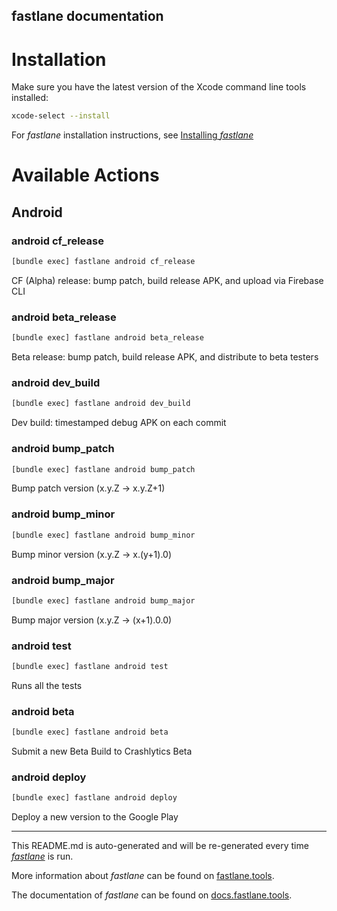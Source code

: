 fastlane documentation
----

# Installation

Make sure you have the latest version of the Xcode command line tools installed:

```sh
xcode-select --install
```

For _fastlane_ installation instructions, see [Installing _fastlane_](https://docs.fastlane.tools/#installing-fastlane)

# Available Actions

## Android

### android cf_release

```sh
[bundle exec] fastlane android cf_release
```

CF (Alpha) release: bump patch, build release APK, and upload via Firebase CLI

### android beta_release

```sh
[bundle exec] fastlane android beta_release
```

Beta release: bump patch, build release APK, and distribute to beta testers

### android dev_build

```sh
[bundle exec] fastlane android dev_build
```

Dev build: timestamped debug APK on each commit

### android bump_patch

```sh
[bundle exec] fastlane android bump_patch
```

Bump patch version (x.y.Z → x.y.Z+1)

### android bump_minor

```sh
[bundle exec] fastlane android bump_minor
```

Bump minor version (x.y.Z → x.(y+1).0)

### android bump_major

```sh
[bundle exec] fastlane android bump_major
```

Bump major version (x.y.Z → (x+1).0.0)

### android test

```sh
[bundle exec] fastlane android test
```

Runs all the tests

### android beta

```sh
[bundle exec] fastlane android beta
```

Submit a new Beta Build to Crashlytics Beta

### android deploy

```sh
[bundle exec] fastlane android deploy
```

Deploy a new version to the Google Play

----

This README.md is auto-generated and will be re-generated every time [_fastlane_](https://fastlane.tools) is run.

More information about _fastlane_ can be found on [fastlane.tools](https://fastlane.tools).

The documentation of _fastlane_ can be found on [docs.fastlane.tools](https://docs.fastlane.tools).
